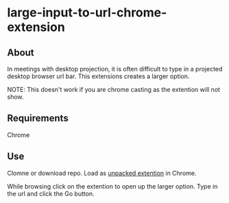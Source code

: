 # large-input-to-url-chrome-extension

## About

In meetings with desktop projection, it is often difficult to type in a projected desktop browser url bar. This extensions creates a larger option.

NOTE: This doesn't work if you are chrome casting as the extention will not show.

## Requirements

Chrome

## Use

Clomne or download repo. Load as [unpacked extention](https://developer.chrome.com/extensions/getstarted) in Chrome.

While browsing click on the extention to open up the larger option. Type in the url and click the Go button.

